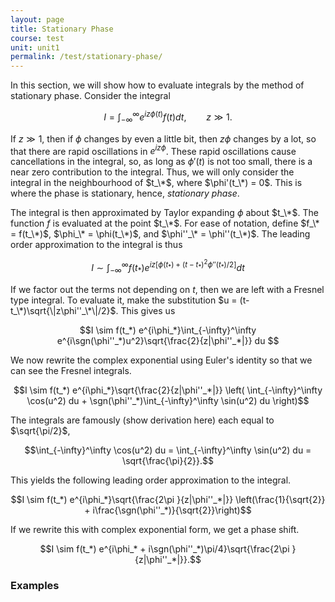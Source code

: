 ```yaml
---
layout: page
title: Stationary Phase
course: test
unit: unit1
permalink: /test/stationary-phase/
---
```


In this section, we will show how to evaluate integrals by the method of stationary phase. Consider the integral 

$$I = \int_{-\infty}^\infty e^{iz\phi(t)} f(t) dt,\qquad z\gg 1.$$

If $z \gg 1$, then if $\phi$ changes by even a little bit, then $z\phi$ changes by a lot, so that there are rapid oscillations in $e^{iz\phi}$. These rapid oscillations cause cancellations in the integral, so, as long as $\phi'(t)$ is not too small, there is a near zero contribution to the integral. Thus, we will only consider the integral in the neighbourhood of $t_\*$, where $\phi'(t_\*) = 0$. This is where the phase is stationary, hence, *stationary phase*. 

The integral is then approximated by Taylor expanding $\phi$ about $t_\*$. The function $f$ is evaluated at the point $t_\*$. For ease of notation, define $f_\* = f(t_\*)$, $\phi_\* = \phi(t_\*)$, and $\phi''_\* = \phi''(t_\*)$. The leading order approximation to the integral is thus 

$$I \sim \int_{-\infty}^\infty f(t_*)e^{iz[\phi(t_*) + (t-t_*)^2\phi''(t_*)/2]} dt$$

If we factor out the terms not depending on $t$, then we are left with a Fresnel type integral. To evaluate it, make the substitution $u = (t-t_\*)\sqrt{\|z\phi''_\*\|/2}$. This gives us 

$$I \sim f(t_*) e^{i\phi_*}\int_{-\infty}^\infty e^{i\sgn(\phi''_*)u^2}\sqrt{\frac{2}{z|\phi''_*|}} du $$

We now rewrite the complex exponential using Euler's identity so that we can see the Fresnel integrals. 

$$I \sim f(t_*) e^{i\phi_*}\sqrt{\frac{2}{z|\phi''_*|}} \left( \int_{-\infty}^\infty \cos(u^2) du + \sgn(\phi''_*)\int_{-\infty}^\infty \sin(u^2) du \right)$$

The integrals are famously (show derivation here) each equal to $\sqrt{\pi/2}$, 

$$\int_{-\infty}^\infty \cos(u^2) du = \int_{-\infty}^\infty \sin(u^2) du = \sqrt{\frac{\pi}{2}}.$$

This yields the following leading order approximation to the integral. 

$$I \sim f(t_*) e^{i\phi_*}\sqrt{\frac{2\pi }{z|\phi''_*|}} \left(\frac{1}{\sqrt{2}} + i\frac{\sgn(\phi''_*)}{\sqrt{2}}\right)$$

If we rewrite this with complex exponential form, we get a phase shift. 

$$I \sim f(t_*) e^{i\phi_* + i\sgn(\phi''_*)\pi/4}\sqrt{\frac{2\pi }{z|\phi''_*|}}.$$

### Examples

